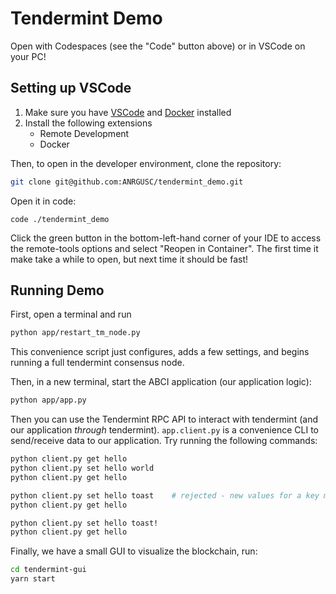 # Tendermint Demo

Open with Codespaces (see the "Code" button above) or in VSCode on your PC!

## Setting up VSCode
1. Make sure you have [VSCode](https://code.visualstudio.com/) and [Docker](https://docs.docker.com/get-docker/) installed
1. Install the following extensions
    - Remote Development
    - Docker 

Then, to open in the developer environment, clone the repository:
```bash
git clone git@github.com:ANRGUSC/tendermint_demo.git
```

Open it in code:
```
code ./tendermint_demo
```

Click the green button in the bottom-left-hand corner of your IDE to access the remote-tools options and select "Reopen in Container".
The first time it make take a while to open, but next time it should be fast!

## Running Demo
First, open a terminal and run 
```bash
python app/restart_tm_node.py 
```
This convenience script just configures, adds a few settings, and begins running a full tendermint consensus node.

Then, in a new terminal, start the ABCI application (our application logic):
```bash
python app/app.py 
```

Then you can use the Tendermint RPC API to interact with tendermint (and our application _through_ tendermint).
```app.client.py``` is a convenience CLI to send/receive data to our application.
Try running the following commands:
```bash
python client.py get hello
python client.py set hello world
python client.py get hello

python client.py set hello toast    # rejected - new values for a key must be longer than old values
python client.py get hello

python client.py set hello toast!
python client.py get hello
```

Finally, we have a small GUI to visualize the blockchain, run:
```bash
cd tendermint-gui
yarn start 
```

